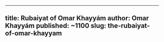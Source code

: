 --------------
title: Rubaiyat of Omar Khayyám
author: Omar Khayyám
published: ~1100
slug: the-rubaiyat-of-omar-khayyam
--------------
